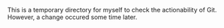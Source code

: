 This is a temporary directory for myself to check the actionability of Git.
However, a change occured some time later.